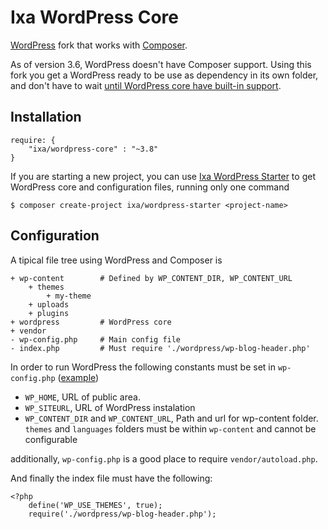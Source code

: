 # Ixa WordPress Core

[WordPress] fork that works with [Composer].

[Composer]: http://getcomposer.org/
[WordPress]: http://wordpress.org/

As of version 3.6, WordPress doesn't have Composer support. Using this fork you get a WordPress ready to be use as dependency in its own folder, and don't have to wait [until WordPress core have built-in support][ticket].

[ticket]: http://core.trac.wordpress.org/attachment/ticket/23912/composer.3.patch

## Installation

	require: {
		"ixa/wordpress-core" : "~3.8"
	}

If you are starting a new project, you can use [Ixa WordPress Starter] to get WordPress core and configuration files, running only one command

	$ composer create-project ixa/wordpress-starter <project-name>

[Ixa WordPress Starter]: https://github.com/cesarhdz/ixa-wordpress-starter

## Configuration

A tipical file tree using WordPress and Composer is

	+ wp-content 		# Defined by WP_CONTENT_DIR, WP_CONTENT_URL
	  	+ themes		
	  	  	+ my-theme
	  	+ uploads 		
	  	+ plugins		
	+ wordpress 		# WordPress core
	+ vendor 			
	- wp-config.php 	# Main config file
	- index.php			# Must require './wordpress/wp-blog-header.php'



In order to run WordPress the following constants must be set in `wp-config.php` ([example][wp-config])

- `WP_HOME`, URL of public area.
- `WP_SITEURL`, URL of WordPress instalation
- `WP_CONTENT_DIR` and `WP_CONTENT_URL`, Path and url for wp-content folder. `themes` and `languages` folders must be within `wp-content` and cannot be configurable

[wp-config]: https://github.com/cesarhdz/ixa-wordpress-core/blob/master/example/wp-config.php

additionally, `wp-config.php` is a good place to require `vendor/autoload.php`.

And finally the index file must have the following:

	<?php
		define('WP_USE_THEMES', true);
		require('./wordpress/wp-blog-header.php');


